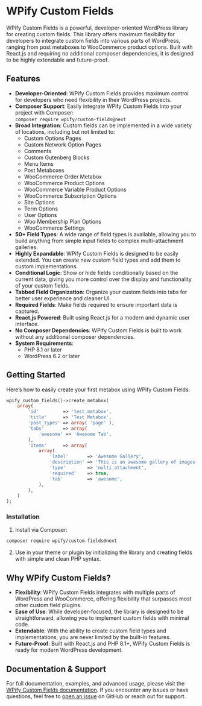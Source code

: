 # WPify Custom Fields

WPify Custom Fields is a powerful, developer-oriented WordPress library for creating custom fields. This library offers maximum flexibility for developers to integrate custom fields into various parts of WordPress, ranging from post metaboxes to WooCommerce product options. Built with React.js and requiring no additional composer dependencies, it is designed to be highly extendable and future-proof.

## Features

- **Developer-Oriented**: WPify Custom Fields provides maximum control for developers who need flexibility in their WordPress projects.
- **Composer Support**: Easily integrate WPify Custom Fields into your project with Composer:  
  ```composer require wpify/custom-fields@next```
- **Broad Integration**: Custom fields can be implemented in a wide variety of locations, including but not limited to:
    - Custom Options Pages
    - Custom Network Option Pages
    - Comments
    - Custom Gutenberg Blocks
    - Menu Items
    - Post Metaboxes
    - WooCommerce Order Metabox
    - WooCommerce Product Options
    - WooCommerce Variable Product Options
    - WooCommerce Subscription Options
    - Site Options
    - Term Options
    - User Options
    - Woo Membership Plan Options
    - WooCommerce Settings
- **50+ Field Types**: A wide range of field types is available, allowing you to build anything from simple input fields to complex multi-attachment galleries.
- **Highly Expandable**: WPify Custom Fields is designed to be easily extended. You can create new custom field types and add them to custom implementations.
- **Conditional Logic**: Show or hide fields conditionally based on the current data, giving you more control over the display and functionality of your custom fields.
- **Tabbed Field Organization**: Organize your custom fields into tabs for better user experience and cleaner UI.
- **Required Fields**: Make fields required to ensure important data is captured.
- **React.js Powered**: Built using React.js for a modern and dynamic user interface.
- **No Composer Dependencies**: WPify Custom Fields is built to work without any additional composer dependencies.
- **System Requirements**:
    - PHP 8.1 or later
    - WordPress 6.2 or later

## Getting Started

Here’s how to easily create your first metabox using WPify Custom Fields:

```php
wpify_custom_fields()->create_metabox(
    array(
        'id'         => 'test_metabox',
        'title'      => 'Test Metabox',
        'post_types' => array( 'page' ),
        'tabs'       => array(
            'awesome' => 'Awesome Tab',
        ),
        'items'      => array(
            array(
                'label'       => 'Awesome Gallery',
                'description' => 'This is an awesome gallery of images. Pick some nice ones!',
                'type'        => 'multi_attachment',
                'required'    => true,
                'tab'         => 'awesome',
            ),
        ),
    )
);
```

### Installation

1. Install via Composer:
```bash
composer require wpify/custom-fields@next
```

2. Use in your theme or plugin by initializing the library and creating fields with simple and clean PHP syntax.

## Why WPify Custom Fields?

- **Flexibility**: WPify Custom Fields integrates with multiple parts of WordPress and WooCommerce, offering flexibility that surpasses most other custom field plugins.
- **Ease of Use**: While developer-focused, the library is designed to be straightforward, allowing you to implement custom fields with minimal code.
- **Extendable**: With the ability to create custom field types and implementations, you are never limited by the built-in features.
- **Future-Proof**: Built with React.js and PHP 8.1+, WPify Custom Fields is ready for modern WordPress development.

## Documentation & Support

For full documentation, examples, and advanced usage, please visit the [WPify Custom Fields documentation](https://github.com/wpify/custom-fields/tree/next/docs). If you encounter any issues or have questions, feel free to [open an issue](https://github.com/wpify/custom-fields/issues) on GitHub or reach out for support.
